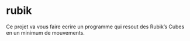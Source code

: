 # rubik
Ce projet va vous faire ecrire un programme qui resout des Rubik’s Cubes en un minimum de mouvements.
